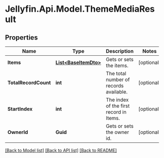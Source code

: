 
# Jellyfin.Api.Model.ThemeMediaResult

## Properties

Name | Type | Description | Notes
------------ | ------------- | ------------- | -------------
**Items** | [**List&lt;BaseItemDto&gt;**](BaseItemDto.md) | Gets or sets the items. | [optional] 
**TotalRecordCount** | **int** | The total number of records available. | [optional] 
**StartIndex** | **int** | The index of the first record in Items. | [optional] 
**OwnerId** | **Guid** | Gets or sets the owner id. | [optional] 

[[Back to Model list]](../README.md#documentation-for-models)
[[Back to API list]](../README.md#documentation-for-api-endpoints)
[[Back to README]](../README.md)

